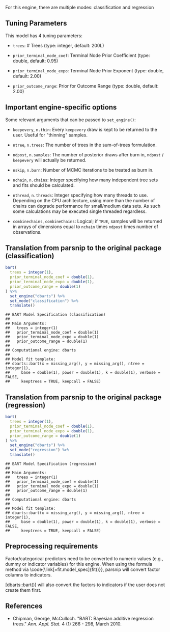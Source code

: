 


For this engine, there are multiple modes: classification and regression

## Tuning Parameters



This model has 4 tuning parameters:

- `trees`: # Trees (type: integer, default: 200L)

- `prior_terminal_node_coef`: Terminal Node Prior Coefficient (type: double, default: 0.95)

- `prior_terminal_node_expo`: Terminal Node Prior Exponent (type: double, default: 2.00)

- `prior_outcome_range`: Prior for Outcome Range (type: double, default: 2.00)

## Important engine-specific options

Some relevant arguments that can be passed to `set_engine()`: 

* `keepevery`, `n.thin`:	Every `keepevery` draw is kept to be returned to the user. Useful for "thinning" samples.

* `ntree`, `n.trees`: The number of trees in the sum-of-trees formulation.

* `ndpost`, `n.samples`: The number of posterior draws after burn in, `ndpost` / `keepevery` will actually be returned.

* `nskip`, `n.burn`: Number of MCMC iterations to be treated as burn in.

* `nchain`, `n.chains`: Integer specifying how many independent tree sets and fits should be calculated.

* `nthread`, `n.threads`: Integer specifying how many threads to use. Depending on the CPU architecture, using more than the number of chains can degrade performance for small/medium data sets. As such some calculations may be executed single threaded regardless.

* `combinechains`, `combineChains`: Logical; if `TRUE`, samples will be returned in arrays of dimensions equal to `nchain` times `ndpost` times number of observations.

## Translation from parsnip to the original package (classification)


```r
bart(
  trees = integer(1),
  prior_terminal_node_coef = double(1),
  prior_terminal_node_expo = double(1),
  prior_outcome_range = double(1)
) %>% 
  set_engine("dbarts") %>% 
  set_mode("classification") %>% 
  translate()
```

```
## BART Model Specification (classification)
## 
## Main Arguments:
##   trees = integer(1)
##   prior_terminal_node_coef = double(1)
##   prior_terminal_node_expo = double(1)
##   prior_outcome_range = double(1)
## 
## Computational engine: dbarts 
## 
## Model fit template:
## dbarts::bart(x = missing_arg(), y = missing_arg(), ntree = integer(1), 
##     base = double(1), power = double(1), k = double(1), verbose = FALSE, 
##     keeptrees = TRUE, keepcall = FALSE)
```


## Translation from parsnip to the original package (regression)


```r
bart(
  trees = integer(1),
  prior_terminal_node_coef = double(1),
  prior_terminal_node_expo = double(1),
  prior_outcome_range = double(1)
) %>% 
  set_engine("dbarts") %>% 
  set_mode("regression") %>% 
  translate()
```

```
## BART Model Specification (regression)
## 
## Main Arguments:
##   trees = integer(1)
##   prior_terminal_node_coef = double(1)
##   prior_terminal_node_expo = double(1)
##   prior_outcome_range = double(1)
## 
## Computational engine: dbarts 
## 
## Model fit template:
## dbarts::bart(x = missing_arg(), y = missing_arg(), ntree = integer(1), 
##     base = double(1), power = double(1), k = double(1), verbose = FALSE, 
##     keeptrees = TRUE, keepcall = FALSE)
```

## Preprocessing requirements


Factor/categorical predictors need to be converted to numeric values (e.g., dummy or indicator variables) for this engine. When using the formula method via \\code{\\link[=fit.model_spec]{fit()}}, parsnip will convert factor columns to indicators.

[dbarts::bart()] will also convert the factors to indicators if the user does not create them first. 


## References

 - Chipman, George, McCulloch. "BART: Bayesian additive regression trees." _Ann. Appl. Stat._ 4 (1) 266 - 298, March 2010.

